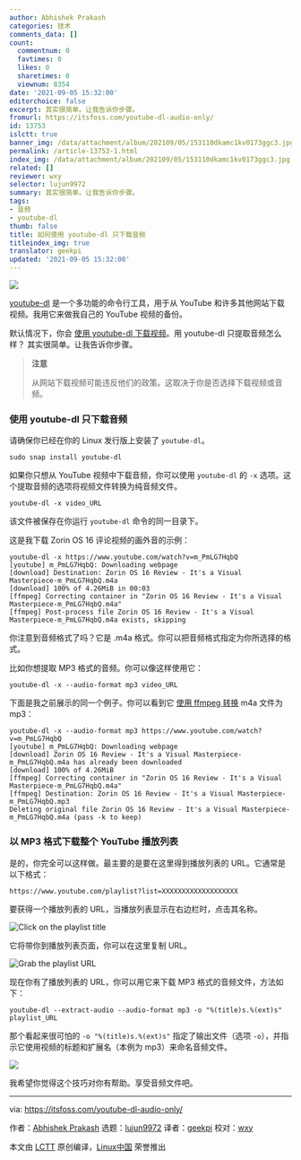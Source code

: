```yaml
---
author: Abhishek Prakash
categories: 技术
comments_data: []
count:
  commentnum: 0
  favtimes: 0
  likes: 0
  sharetimes: 0
  viewnum: 8354
date: '2021-09-05 15:32:00'
editorchoice: false
excerpt: 其实很简单。让我告诉你步骤。
fromurl: https://itsfoss.com/youtube-dl-audio-only/
id: 13753
islctt: true
banner_img: /data/attachment/album/202109/05/153110dkamc1kv0173ggc3.jpg
permalink: /article-13753-1.html
index_img: /data/attachment/album/202109/05/153110dkamc1kv0173ggc3.jpg.thumb.jpg
related: []
reviewer: wxy
selector: lujun9972
summary: 其实很简单。让我告诉你步骤。
tags:
- 音频
- youtube-dl
thumb: false
title: 如何使用 youtube-dl 只下载音频
titleindex_img: true
translator: geekpi
updated: '2021-09-05 15:32:00'
---
```


![](/data/attachment/album/202109/05/153110dkamc1kv0173ggc3.jpg)


[youtube-dl](https://github.com/ytdl-org/youtube-dl) 是一个多功能的命令行工具，用于从 YouTube 和许多其他网站下载视频。我用它来做我自己的 YouTube 视频的备份。


默认情况下，你会 [使用 youtube-dl 下载视频](https://itsfoss.com/download-youtube-linux/)。用 youtube-dl 只提取音频怎么样？ 其实很简单。让我告诉你步骤。



> 
> **注意**
> 
> 
> 从网站下载视频可能违反他们的政策。这取决于你是否选择下载视频或音频。
> 
> 
> 


### 使用 youtube-dl 只下载音频


请确保你已经在你的 Linux 发行版上安装了 `youtube-dl`。



```
sudo snap install youtube-dl

```

如果你只想从 YouTube 视频中下载音频，你可以使用 `youtube-dl` 的 `-x` 选项。这个提取音频的选项将视频文件转换为纯音频文件。



```
youtube-dl -x video_URL

```

该文件被保存在你运行 `youtube-dl` 命令的同一目录下。


这是我下载 Zorin OS 16 评论视频的画外音的示例：



```
youtube-dl -x https://www.youtube.com/watch?v=m_PmLG7HqbQ
[youtube] m_PmLG7HqbQ: Downloading webpage
[download] Destination: Zorin OS 16 Review - It's a Visual Masterpiece-m_PmLG7HqbQ.m4a
[download] 100% of 4.26MiB in 00:03
[ffmpeg] Correcting container in "Zorin OS 16 Review - It's a Visual Masterpiece-m_PmLG7HqbQ.m4a"
[ffmpeg] Post-process file Zorin OS 16 Review - It's a Visual Masterpiece-m_PmLG7HqbQ.m4a exists, skipping

```

你注意到音频格式了吗？它是 .m4a 格式。你可以把音频格式指定为你所选择的格式。


比如你想提取 MP3 格式的音频。你可以像这样使用它：



```
youtube-dl -x --audio-format mp3 video_URL

```

下面是我之前展示的同一个例子。你可以看到它 [使用 ffmpeg 转换](https://itsfoss.com/ffmpeg/) m4a 文件为 mp3：



```
youtube-dl -x --audio-format mp3 https://www.youtube.com/watch?v=m_PmLG7HqbQ
[youtube] m_PmLG7HqbQ: Downloading webpage
[download] Zorin OS 16 Review - It's a Visual Masterpiece-m_PmLG7HqbQ.m4a has already been downloaded
[download] 100% of 4.26MiB
[ffmpeg] Correcting container in "Zorin OS 16 Review - It's a Visual Masterpiece-m_PmLG7HqbQ.m4a"
[ffmpeg] Destination: Zorin OS 16 Review - It's a Visual Masterpiece-m_PmLG7HqbQ.mp3
Deleting original file Zorin OS 16 Review - It's a Visual Masterpiece-m_PmLG7HqbQ.m4a (pass -k to keep)

```

### 以 MP3 格式下载整个 YouTube 播放列表


是的，你完全可以这样做。最主要的是要在这里得到播放列表的 URL。它通常是以下格式：



```
https://www.youtube.com/playlist?list=XXXXXXXXXXXXXXXXXXX

```

要获得一个播放列表的 URL，当播放列表显示在右边栏时，点击其名称。


![Click on the playlist title](/data/attachment/album/202109/05/153203ey4rms8zss5r4vzz.png)


它将带你到播放列表页面，你可以在这里复制 URL。


![Grab the playlist URL](/data/attachment/album/202109/05/153204rcqliukzjiy2x2cz.png)


现在你有了播放列表的 URL，你可以用它来下载 MP3 格式的音频文件，方法如下：



```
youtube-dl --extract-audio --audio-format mp3 -o "%(title)s.%(ext)s" playlist_URL

```

那个看起来很可怕的 `-o "%(title)s.%(ext)s"` 指定了输出文件（选项 `-o`），并指示它使用视频的标题和扩展名（本例为 mp3）来命名音频文件。


![](/data/attachment/album/202109/05/153206gkkraao6xqknqxxf.png)


我希望你觉得这个技巧对你有帮助。享受音频文件吧。




---


via: <https://itsfoss.com/youtube-dl-audio-only/>


作者：[Abhishek Prakash](https://itsfoss.com/author/abhishek/) 选题：[lujun9972](https://github.com/lujun9972) 译者：[geekpi](https://github.com/geekpi) 校对：[wxy](https://github.com/wxy)


本文由 [LCTT](https://github.com/LCTT/TranslateProject) 原创编译，[Linux中国](https://linux.cn/) 荣誉推出